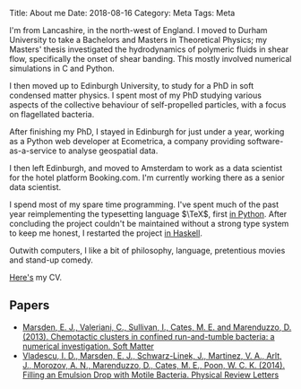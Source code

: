 Title: About me
Date: 2018-08-16
Category: Meta
Tags: Meta

I'm from Lancashire, in the north-west of England. I moved to Durham University to take a Bachelors and Masters in Theoretical Physics; my Masters' thesis investigated the hydrodynamics of polymeric fluids in shear flow, specifically the onset of shear banding. This mostly involved numerical simulations in C and Python.

I then moved up to Edinburgh University, to study for a PhD in soft condensed matter physics. I spent most of my PhD studying various aspects of the collective behaviour of self-propelled particles, with a focus on flagellated bacteria.

After finishing my PhD, I stayed in Edinburgh for just under a year, working as a Python web developer at Ecometrica, a company providing software-as-a-service to analyse geospatial data.

I then left Edinburgh, and moved to Amsterdam to work as a data scientist for the hotel platform Booking.com. I'm currently working there as a senior data scientist.

I spend most of my spare time programming. I've spent much of the past year reimplementing the typesetting language $\TeX$, first [in Python](https://github.com/eddiejessup/nex). After concluding the project couldn't be maintained without a strong type system to keep me honest, I restarted the project [in Haskell](https://github.com/eddiejessup/hex).

Outwith computers, I like a bit of philosophy, language, pretentious movies and stand-up comedy.

[Here's](/pdfs/cv.pdf) my CV.

## Papers

- [Marsden, E. J., Valeriani, C., Sullivan, I., Cates, M. E. and Marenduzzo, D. (2013). Chemotactic clusters in confined run-and-tumble bacteria: a numerical investigation. Soft Matter](http://dx.doi.org/10.1039/c3sm52358f)
- [Vladescu, I. D., Marsden, E. J., Schwarz-Linek, J., Martinez, V. A., Arlt, J., Morozov, A. N., Marenduzzo, D., Cates, M. E., Poon, W. C. K. (2014). Filling an Emulsion Drop with Motile Bacteria. Physical Review Letters](http://dx.doi.org/10.1103/PhysRevLett.113.268101)
